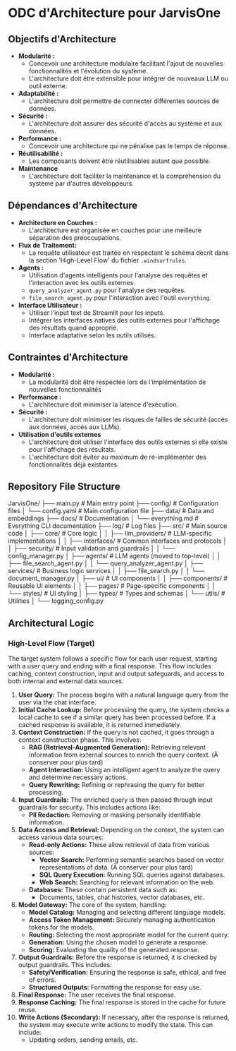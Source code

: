 # ODC d'Architecture pour JarvisOne

## Objectifs d'Architecture

* **Modularité :**
  * Concevoir une architecture modulaire facilitant l'ajout de nouvelles fonctionnalités et l'évolution du système.
  * L'architecture doit être extensible pour intégrer de nouveaux LLM ou outil externe.
* **Adaptabilité :**
  * L'architecture doit permettre de connecter différentes sources de données.
* **Sécurité :**
  * L'architecture doit assurer des sécurité d'accès au système et aux données.
* **Performance :**
  * Concevoir une architecture qui ne pénalise pas le temps de réponse.
* **Réutilisabilité :**
  * Les composants doivent être réutilisables autant que possible.
* **Maintenance**
  * L'architecture doit faciliter la maintenance et la compréhension du système par d'autres développeurs.

## Dépendances d'Architecture

* **Architecture en Couches :**
  * L'architecture est organisée en couches pour une meilleure séparation des préoccupations.
* **Flux de Traitement:**
  * La requête utilisateur est traitée en respectant le schéma décrit dans la section 'High-Level Flow' du fichier `.windsurfrules`.
* **Agents :**
  * Utilisation d'agents intelligents pour l'analyse des requêtes et l'interaction avec les outils externes.
  * `query_analyzer_agent.py` pour l'analyse des requêtes.
  * `file_search_agent.py` pour l'interaction avec l'outil `everything`.
* **Interface Utilisateur :**
  * Utiliser l'input text de Streamlit pour les inputs.
  * Intégrer les interfaces natives des outils externes pour l'affichage des résultats quand approprié.
  * Interface adaptative selon les outils utilisés.

## Contraintes d'Architecture

* **Modularité :**
  * La modularité doit être respectée lors de l'implémentation de nouvelles fonctionnalités
* **Performance :**
  * L'architecture doit minimiser la latence d'exécution.
* **Sécurité :**
  * L'architecture doit minimiser les risques de failles de sécurité (accès aux données, accès aux LLMs).
* **Utilisation d'outils externes**
  * L'architecture doit utiliser l'interface des outils externes si elle existe pour l'affichage des résultats.
  * L'architecture doit éviter au maximum de ré-implémenter des fonctionnalités déjà existantes.

## Repository File Structure

JarvisOne/
├── main.py                   # Main entry point
├── config/                   # Configuration files
│   └── config.yaml          # Main configuration file
├── data/                    # Data and embeddings
├── docs/                    # Documentation
│   └── everything.md        # Everything CLI documentation
├── log/                     # Log files
├── src/                     # Main source code
│   ├── core/               # Core logic
│   │   ├── llm_providers/  # LLM-specific implementations
│   │   ├── interfaces/     # Common interfaces and protocols
│   │   ├── security/      # Input validation and guardrails
│   │   └── config_manager.py
│   ├── agents/            # LLM agents (moved to top-level)
│   │   ├── file_search_agent.py
│   │   └── query_analyzer_agent.py
│   ├── services/          # Business logic services
│   │   ├── file_search.py
│   │   └── document_manager.py
│   ├── ui/               # UI components
│   │   ├── components/   # Reusable UI elements
│   │   ├── pages/       # Page-specific components
│   │   └── styles/      # UI styling
│   ├── types/           # Types and schemas
│   └── utils/           # Utilities
│       └── logging_config.py

## Architectural Logic

### High-Level Flow (Target)

The target system follows a specific flow for each user request, starting with a user query and ending with a final response.
This flow includes caching, context construction, input and output safeguards, and access to both internal and external data sources.

1. **User Query:** The process begins with a natural language query from the user via the chat interface.
2. **Initial Cache Lookup:** Before processing the query, the system checks a local cache to see if a similar query has been processed before. If a cached response is available, it is returned immediately.
3. **Context Construction:** If the query is not cached, it goes through a context construction phase. This involves:
    - **RAG (Retrieval-Augmented Generation):** Retrieving relevant information from external sources to enrich the query context. (À conserver pour plus tard)
    - **Agent Interaction:** Using an intelligent agent to analyze the query and determine necessary actions.
    - **Query Rewriting:** Refining or rephrasing the query for better processing.
4. **Input Guardrails:** The enriched query is then passed through input guardrails for security. This includes actions like:
    - **PII Redaction:** Removing or masking personally identifiable information.
5. **Data Access and Retrieval:** Depending on the context, the system can access various data sources:
    - **Read-only Actions:** These allow retrieval of data from various sources:
        - **Vector Search:** Performing semantic searches based on vector representations of data. (À conserver pour plus tard)
        - **SQL Query Execution:** Running SQL queries against databases.
        - **Web Search:** Searching for relevant information on the web.
    - **Databases:** These contain persistent data such as:
        - Documents, tables, chat histories, vector databases, etc.
6. **Model Gateway:** The core of the system, handling:
    - **Model Catalog:** Managing and selecting different language models.
    - **Access Token Management:** Securely managing authentication tokens for the models.
    - **Routing:** Selecting the most appropriate model for the current query.
    - **Generation:** Using the chosen model to generate a response.
    - **Scoring:** Evaluating the quality of the generated response.
7. **Output Guardrails:** Before the response is returned, it is checked by output guardrails. This includes:
    - **Safety/Verification:** Ensuring the response is safe, ethical, and free of errors.
    - **Structured Outputs:** Formatting the response for easy use.
8. **Final Response:** The user receives the final response.
9. **Response Caching:** The final response is stored in the cache for future reuse.
10. **Write Actions (Secondary):** If necessary, after the response is returned, the system may execute write actions to modify the state. This can include:
    - Updating orders, sending emails, etc.